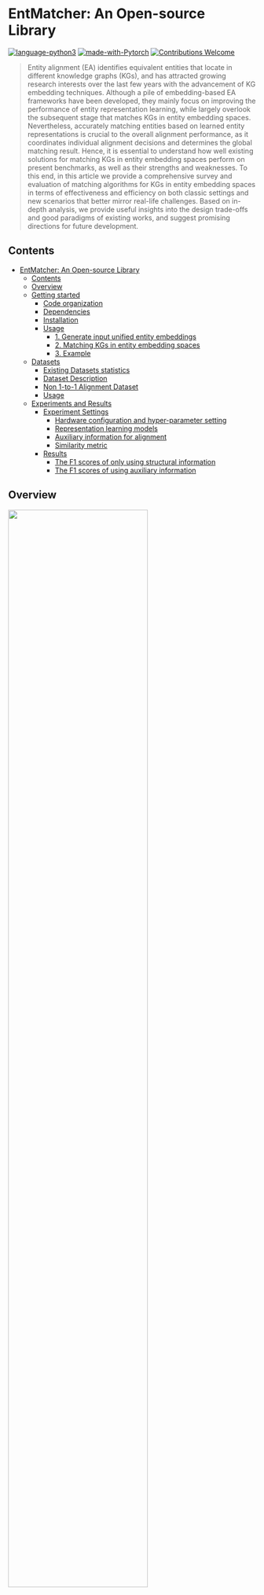 # EntMatcher: An Open-source Library
[![language-python3](https://img.shields.io/badge/Language-Python3-blue.svg?style=flat-square)](https://www.python.org/)
[![made-with-Pytorch](https://img.shields.io/badge/Made%20with-pytorch-orange.svg?style=flat-square)](https://www.pytorch.org/)
[![Contributions Welcome](https://img.shields.io/badge/Contributions-Welcome-brightgreen.svg?style=flat-square)](https://github.com/DexterZeng/EntMatcher/issues)

> Entity alignment (EA) identifies equivalent entities that locate in different knowledge graphs (KGs), and has attracted growing research interests over the last few years with the advancement of KG embedding techniques. Although a pile of embedding-based EA frameworks have been developed, they mainly focus on improving the performance of entity representation learning, while largely overlook the subsequent stage that matches KGs in entity embedding spaces. Nevertheless, accurately matching entities based on learned entity representations is crucial to the overall alignment performance, as it coordinates individual alignment decisions and determines the global matching result. Hence, it is essential to understand how well existing solutions for matching KGs in entity embedding spaces perform on present benchmarks, as well as their strengths and weaknesses. To this end, in this article we provide a comprehensive survey and evaluation of matching algorithms for KGs in entity embedding spaces in terms of effectiveness and efficiency on both classic settings and new scenarios that better mirror real-life challenges. Based on in-depth analysis, we provide useful insights into the design trade-offs and good paradigms of existing works, and suggest promising directions for future development. 

## Contents
- [EntMatcher: An Open-source Library](#entmatcher-an-open-source-library)
  - [Contents](#contents)
  - [Overview](#overview)
  - [Getting started](#getting-started)
    - [Code organization](#code-organization)
    - [Dependencies](#dependencies)
    - [Installation](#installation)
    - [Usage](#usage)
      - [1. Generate input unified entity embeddings](#1-generate-input-unified-entity-embeddings)
      - [2. Matching KGs in entity embedding spaces](#2-matching-kgs-in-entity-embedding-spaces)
      - [3. Example](#3-example)
  - [Datasets](#datasets)
    - [Existing Datasets statistics](#existing-datasets-statistics)
    - [Dataset Description](#dataset-description)
    - [Non 1-to-1 Alignment Dataset](#non-1-to-1-alignment-dataset)
    - [Usage](#usage-1)
  - [Experiments and Results](#experiments-and-results)
    - [Experiment Settings](#experiment-settings)
      - [Hardware configuration and hyper-parameter setting](#hardware-configuration-and-hyper-parameter-setting)
      - [Representation learning models](#representation-learning-models)
      - [Auxiliary information for alignment](#auxiliary-information-for-alignment)
      - [Similarity metric](#similarity-metric)
    - [Results](#results)
      - [The F1 scores of only using structural information](#the-f1-scores-of-only-using-structural-information)
      - [The F1 scores of using auxiliary information](#the-f1-scores-of-using-auxiliary-information)

## Overview

<p>
  <img width="75%" src="https://github.com/DexterZeng/EntMatcher/blob/main/framework1.png" />
</p>

We use [Python](https://www.python.org/), [Pytorch](https://www.pytorch.org/) and [Tensorflow](https://www.tensorflow.org/) to develop an open-source library, namely **EntMatcher**.

The architecture of EntMatcher library is presented in the blue block of figure above, which takes as input unified entity embeddings and produces the matched entity pairs. 
It has the following three major features:

* **Loosely-coupled design**. There are three independent modules in EntMatcher, and we have implemented the representative methods in each module. Users are free to combine the techniques in each module to develop new approaches, or to implement their new designs by following the templates in modules. 

* **Reproduction of existing approaches**. We re-implement all existing embedding matching algorithms by using EntMatcher. 
For instance, the combination of cosine similarity, CSLS, and Greedy algorithm reproduces the CSLS algorithm; and the combination of cosine similarity, None, and Hungarian reproduces the Hungarian algorithm. 

* **Flexible integration with other modules in EA**. EntMatcher is highly flexible, which can be directly called during the development of standalone EA approaches. 
Besides, users may also use EntMatcher as the backbone and call other modules. 
For instance, to conduct the experimental evaluations, we implemented the representation learning and auxiliary information modules to generate the unified entity embeddings, as shown in the white blocks of figure above. 
Finally, EntMatcher is also compatible with existing open-source EA libraries (that mainly focus on representation learning) such as [OpenEA](https://github.com/nju-websoft/OpenEA) and [EAkit](https://github.com/THU-KEG/EAkit). 

Currently, EntMatcher Library (with additional modules) has integrated the following modules, and the approaches in modules can be combined arbitrarily:
* **Representation Learning Module**.
    1. **GCN**: [Cross-lingual Knowledge Graph Alignment via Graph Convolutional Networks](https://www.aclweb.org/anthology/D18-1032). EMNLP 2018.
    2. **RREA**: [Relational reflection entity alignment](https://arxiv.org/pdf/2008.07962.pdf). CIKM 2022.
    3. **...**(such as [OpenEA](https://github.com/nju-websoft/OpenEA))
* **EntMatcher Module**.
    1. **CSLS**: [Word translation without parallel data](https://arxiv.org/pdf/1710.04087.pdf). ICLR 2018.
    2. **RInf**: [On entity alignment at scale](https://dl.acm.org/doi/abs/10.1007/s00778-021-00703-3). VLDB J 2021.
    3. **Sinkhorn**: [Clusterea: Scalable entity alignment with stochastic training and normalized mini-batch similarities](https://arxiv.org/pdf/2205.10312.pdf). SIGKDD 2022.
    4. **DInf**: [Relation-aware entity alignment for heterogeneous knowledge graphs](https://arxiv.org/pdf/1908.08210.pdf). IJCAI 2019.
    5. **Greedy**: [ Deep graph matching consensus](https://arxiv.org/pdf/2001.09621.pdf). ICLR 2020.
    6. **SMat**: [Collective entity alignment via adaptive features](https://arxiv.org/pdf/1912.08404.pdf). ICDE 2020.
    7.  **Hun.**: [From alignment to assignment: Frustratingly simple unsupervised entity alignment](https://aclanthology.org/2021.emnlp-main.226.pdf). EMNLP 2021.
    8.  **RL**: [Reinforcement learning-based collective entity alignment with adaptive features](https://arxiv.org/pdf/2101.01353.pdf). ACM Trans. Inf. Syst. 2021.
* **Auxiliary Information Module**.
    1. **Name**.
    2. **Description**.
   
## Getting started

### Code organization
```
data/: datasets
models/: generating the input unified entity embeddings using existing representation learning methods
src/
|-- entmatcher/
|	|--algorithms/: package of the standalone algorithms
|	|--extras/: package of the extra modules
|	|--modules/: package of the main modules
|	|--embed_matching.py: implementaion of calling the standalone algorithms
|	|--example.py: implementaion of calling the modules
```

### Dependencies
* Python>=3.7 (tested on Python=3.8.10)
* Tensorflow-gpu=2.x (tested on Tensorflow-gpu=2.6.0)
* Pytorch=1.7.1
* Scipy=1.7
* Keras=2.6.0
* Numpy
* Scikit-learn
* fml


### Installation
We recommend creating a new conda environment to install and run EntMatcher. 
```
conda create -n entmatcher python=3.8.10
conda activate entmatcher
conda install pytorch==1.x torchvision==0.x torchaudio==0.x cudatoolkit=xxx -c pytorch
conda install scipy
conda install tensorflow-gpu==2.6.0
conda install Keras==2.6.0
```

Then, EntMatcher can be installed using pip with the following steps:
```
git clone https://github.com/DexterZeng/EntMatcher.git EntMatcher
cd EntMatcher
pip install EntMatcher-0.1.tar.gz
```
### Usage

#### 1. Generate input unified entity embeddings
```
cd models
python gcn.py --data_dir "zh_en"
python rrea.py --data_dir "zh_en"
```
The data_dir could be chosen from the directories of these datasets. Or you can directly run:
```
bash stru.sh
```
As for the auxiliary information, we obtain the entity name embeddings from EAE, which can also be found here. 
#### 2. Matching KGs in entity embedding spaces
To call different algorithms, you can run
```
cd src
python embed_matching.py
```
where you can set ```--algorithm``` to ```dinf, csls, rinf, sinkhorn, hun, sm, rl```

Other configurations:
```--mode``` can be chosen from ```1-to-1, mul, unm```; ```--encoder``` can be chosen from ```gcn, rrea```; ```--features``` can be chosen from ```stru, name, struname```; ```--data_dir``` can be chosen from the dataset directories.

Or you can explore different modules, and design new strategies by following ```examples.py```
Main configurations:
* Similarity metric ```--sim``` can be chosen from ```cosine, euclidean, manhattan```;
* Score optimization ```--scoreop``` can be chosen from ```csls, sinkhorn, rinf none```;
* Matching constraint ```--match``` can be chosen from ```hun, sm, rl, greedy```;


#### 3. Example
The following is an example about how to use EntMatcher in Python (We assume that you have already downloaded our [datasets](#datasets) and know how to [use](#Usage) it)

First, you need to generate vectors from the EA model and save them to an npy file named after the model.
```
python rrea.py --data_dir "zh_en"
```
Then, you can use these vectors to select the appropriate algorithm for matching calculations.
```
import entmatcher as em

model = args.encoder
args = load_args("hyperparameter file folder")
kgs = read_kgs_from_folder("data folder")
dataset = em.extras.Datasets(args)
algorithms = em.algorithms.csls
se_vec = np.load(args.data_dir + '/' + args.encoder + '.npy')
name_vec = dataset.loadNe()
algorithms.match([se_vec, name_vec], dataset)
```
For a more convenient use, You can use the code we prepared and just adjust the parameters to run： 
```
python embed_matching.py --data_dir ../data/zh_en --encoder rrea --algorithm csls --features stru
```

## Datasets

### Existing Datasets statistics
We used popular EA benchmarks for evaluation: 
* **DBP15K**, which comprises three multilingual KG pairs extracted from DBpedia: English to Chinese (DZ), English to Japanese (D-J), and English to French (D-F).
* **SRPRS**, which is a sparser dataset that follows reallife entity distribution, including two multilingual KG pairs extracted from DBpedia: English to French (S-F) and English to German (S-D), and two mono-lingual KG pairs: DBpedia to Wikidata (S-W) and DBpedia to YAGO (S-Y).
* **DWY100K**, a larger dataset consisting of two monolingual KG pairs: DBpedia to Wikidata (D-W) and DBpedia to YAGO (D-Y). 

The detailed statistics can be found in Table, where the numbers of entities, relations, triples, gold links, and the average entity degree are reported.

<p>
  <img width="75%" src="https://github.com/DexterZeng/EntMatcher/blob/main/Dataset_statistics.png" />
</p>

The original datasets are obtained from [DBP15K dataset](https://github.com/nju-websoft/BootEA),  [GCN-Align](https://github.com/1049451037/GCN-Align) and [JAPE](https://github.com/nju-websoft/JAPE):

### Dataset Description
Regarding the gold alignment links, we adopted 70% as test set, 20% for training,and 10% for validation.The folder names of the datasets used by the code are as follows:
* **DBP15K/D-Z**: ```data/zh_en```
* **DBP15K/D-J**: ```data/ja_en```
* **DBP15K/D-F**: ```data/fr_en```
* **SRPRS/S-F**: ```data/en_fr_15k_V1```
* **SRPRS/S-D**: ```data/en_de_15k_V1```
* **SRPRS/S-W**: ```data/dbp_wd_15k_V1```
* **SRPRS/S-Y**: ```data/dbp_yg_15k_V1```
* **DWY100K/D-W**: ```data/dbp_wd_100```
* **DWY100K/D-Y**: ```data/dbp_yg_100```
* **FB_DBP_MUL**: ```data/mul```

Take the dataset **DBP15K (ZH-EN)** as an example, the folder ```data/zh_en``` contains:
* ent_ids_1: ids for entities in source KG (ZH);
* ent_ids_1_trans_goo: entities in source KG (ZH) with translated names (only for cross-lingual datasets);
* ent_ids_2: ids for entities in target KG (EN);
* ill_ent_ids: all labeled entity links;
* ref_ent_ids: entity links for testing;
* val_ent_ids: entity links for validation;
* sup_ent_ids: entity links for training;
* triples_1: relation triples encoded by ids in source KG (ZH);
* triples_2: relation triples encoded by ids in target KG (EN);

### Non 1-to-1 Alignment Dataset
We also offer our constructed non 1-to-1 alignment dataset FB_DBP_MUL (shortened as **mul**), which adopts the same format.

### Usage
Unzip the ```data.zip```. For the usage of auxiliary information, obtain the [name embeddings] and [structural embeddings] files and place them under corresponding dataset directories.


## Experiments and Results
To reproduce the experimental results in the paper, you can first download the unified [structural embeddings] and [the name embeddings]. 
Then put the files under the corresponding directories. 
### Experiment Settings
#### Hardware configuration and hyper-parameter setting
We followed the configurations presented in the original papers of these algorithms, and tuned the hyper-parameters on the validation set. 
* Specifically, for **CSLS**, we set k to 1, except on the non 1-to-1 setting where we set it to 5. 
* Similarly, regarding **RInf**, we changed the maximum operation in Equation 2 to top-k average operation on the non 1-to-1 setting, where k is set to 5. 
* As to **Sink**., we set l to 100. 
* For **RL**, we found the hyper-parameters in the original paper could already produce the best results, and directly adopted them. 
* The rest of the approaches, i.e., **DInf**, **Hun.**, and **SMat**, do not contain hyperparameters.

#### Representation learning models
Since representation learning is not the focus of this work, we adopted two frequently used models, i.e., **RREA**  and **GCN** . 
* Concretely, **GCN** is one of the simplest models, which uses graph convolutional networks to learn the structural embeddings.
* **RREA** is one of the best-performing solutions, which leverages relational reflection transformation to obtain relation-specific entity embeddings.

#### Auxiliary information for alignment
Although EA underlines the use of graph structure for alignment([An experimental study of state-of-the-art entity alignment approaches,IEE TKDE 2020](https://ieeexplore.ieee.org/document/9174835)), for a more comprehensive evaluation, we examined the influence of auxiliary information on the matching results by following previous works and using entity name embeddings to facilitate alignment. We also combined these two channels of information with equal weights to generate the fused similarity matrix for matching.

#### Similarity metric
After obtaining the unified entity representations E, a similarity metric is required to produce pairwise scores and generate the similarity matrix S. Frequent choices include the cosine similarity, the Euclidean distance and the Manhattan distance.In this work, we followed mainstream works and adopted the cosine similarity.

Next, you can run 
```
cd src
python embed_matching.py --algorithm dinf --mode 1-to-1 --encoder gcn --features stru --data_dir "../data/zh_en"
```
Or you can directly run:
```
bash structural.sh
bash auxiliary.sh
```
and varying the parameter settings.
### Results
The results of the experiment using only structural information and using auxiliary information are as follows:
#### The F1 scores of only using structural information
<p>
  <img width="75%" src="https://github.com/DexterZeng/EntMatcher/blob/main/structural.png" />
</p>

#### The F1 scores of using auxiliary information
<p>
  <img width="75%" src="https://github.com/DexterZeng/EntMatcher/blob/main/auxiliary.png" />
</p>

> Due to the instability of embedding-based methods, it is acceptable that the results fluctuate a little bit when running code repeatedly.

> More features and experimental results will be published in subsequent papers.

> If you have any questions about reproduction, please feel free to email to zengweixin13@nudt.edu.cn.
